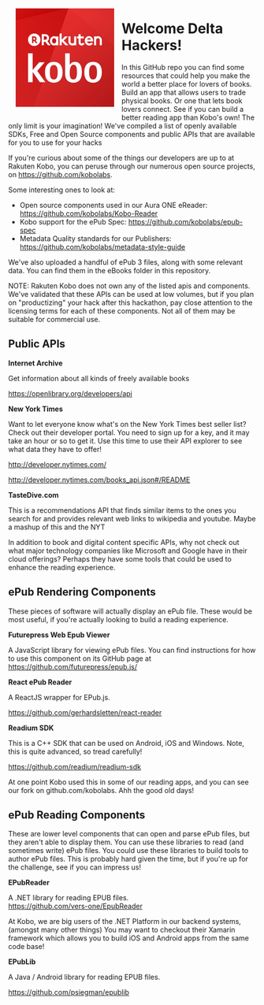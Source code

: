 
<img align="left" src="Kobo400x400.jpg" width="200" height="200" style="margin:15px" />

# Welcome Delta Hackers!

In this GitHub repo you can find some resources that could help you make the world a better place for lovers of books.  Build an app that allows users to trade physical books. Or one that lets book lovers connect. See if you can build a better reading app than Kobo's own! The only limit is your imagination!  We've compiled a list of openly available SDKs, Free and Open Source components and public APIs that are available for you to use for your hacks

If you're curious about some of the things our developers are up to at Rakuten Kobo, you can peruse through our numerous open source projects, on https://github.com/kobolabs.  


Some interesting ones to look at:

* Open source components used in our Aura ONE eReader: https://github.com/kobolabs/Kobo-Reader
* Kobo support for the ePub Spec: https://github.com/kobolabs/epub-spec
* Metadata Quality standards for our Publishers: https://github.com/kobolabs/metadata-style-guide

We've also uploaded a handful of ePub 3 files, along with some relevant data.  You can find them in the eBooks folder in this repository.

NOTE:  Rakuten Kobo does not own any of the listed apis and components.  We've validated that these APIs can be used at low volumes, but if you plan on "productizing" your hack after this hackathon, pay close attention to the licensing terms for each of these components.  Not all of them may be suitable for commercial use.

## Public APIs

**Internet Archive**

Get information about all kinds of freely available books

https://openlibrary.org/developers/api

**New York Times**

Want to let everyone know what's on the New York Times best seller list? Check out their developer portal. You need to sign up for a key, and it may take an hour or so to get it.  Use this time to use their API explorer to see what data they have to offer!

http://developer.nytimes.com/

http://developer.nytimes.com/books_api.json#/README


**TasteDive.com**

This is a recommendations API that finds similar items to the ones you search for and provides relevant web links to wikipedia and youtube.  Maybe a mashup of this and the NYT

In addition to book and digital content specific APIs, why not check out what major technology companies like Microsoft and Google have in their cloud offerings?  Perhaps they have some tools that could be used to enhance the reading experience.

## ePub Rendering Components

These pieces of software will actually display an ePub file.  These would be most useful, if you're actually looking to build a reading experience.

**Futurepress Web Epub Viewer**

A JavaScript library for viewing ePub files.  You can find instructions for how to use this component on its GitHub page at https://github.com/futurepress/epub.js/

**React ePub Reader**

A ReactJS wrapper for EPub.js. 

 https://github.com/gerhardsletten/react-reader

**Readium SDK**

This is a C++ SDK that can be used on Android, iOS and Windows.  Note, this is quite advanced, so tread carefully!

https://github.com/readium/readium-sdk

At one point Kobo used this in some of our reading apps, and you can see our fork on github.com/kobolabs.  Ahh the good old days!

## ePub Reading Components

These are lower level components that can open and parse ePub files, but they aren't able to display them.  You can use these libraries to read (and sometimes write) ePub files.  You could use these libraries to build tools to author ePub files.  This is probably hard given the time, but if you're up for the challenge, see if you can impress us!

**EPubReader**

A .NET library for reading EPUB files.  
https://github.com/vers-one/EpubReader  

At Kobo, we are big users of the .NET Platform in our backend systems, (amongst many other things)  You may want to checkout their Xamarin framework which allows you to build iOS and Android apps from the same code base!

**EPubLib**

A Java / Android library for reading EPUB files.

https://github.com/psiegman/epublib

